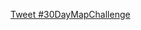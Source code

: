 <a href="https://twitter.com/intent/tweet?button_hashtag=30DayMapChallenge&ref_src=twsrc%5Etfw" class="twitter-hashtag-button" data-show-count="false">Tweet #30DayMapChallenge</a><script async src="https://platform.twitter.com/widgets.js" charset="utf-8"></script>
